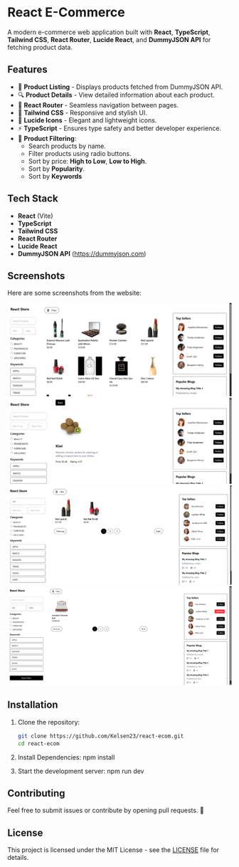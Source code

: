 # React E-Commerce

A modern e-commerce web application built with **React**, **TypeScript**, **Tailwind CSS**, **React Router**, **Lucide React**, and **DummyJSON API** for fetching product data.

## Features

- 🛒 **Product Listing** - Displays products fetched from DummyJSON API.
- 🔍 **Product Details** - View detailed information about each product.
- 📍 **React Router** - Seamless navigation between pages.
- 🎨 **Tailwind CSS** - Responsive and stylish UI.
- 🔗 **Lucide Icons** - Elegant and lightweight icons.
- ⚡ **TypeScript** - Ensures type safety and better developer experience.
- 🔎 **Product Filtering**:
  - Search products by name.
  - Filter products using radio buttons.
  - Sort by price: **High to Low**, **Low to High**.
  - Sort by **Popularity**.
  - Sort by **Keywords**

## Tech Stack

- **React** (Vite)
- **TypeScript**
- **Tailwind CSS**
- **React Router**
- **Lucide React**
- **DummyJSON API** (https://dummyjson.com)

## Screenshots

Here are some screenshots from the website:

![Screenshot 1](./public/screenshot-1.png)
![Screenshot 2](./public/screenshot-2.png)
![Screenshot 3](./public/screenshot-3.png)
![Screenshot 4](./public/screenshot-4.png)


## Installation

1. Clone the repository:

   ```bash
   git clone https://github.com/Kelsen23/react-ecom.git
   cd react-ecom

2. Install Dependencies:
    npm install

3. Start the development server:
    npm run dev

## Contributing
  Feel free to submit issues or contribute by opening pull requests. 🎉

## License
  This project is licensed under the MIT License - see the [LICENSE](LICENSE) file for details.
